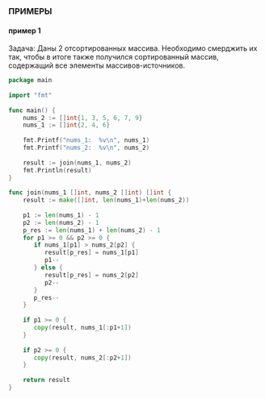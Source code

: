 




### ПРИМЕРЫ

#### пример 1
Задача: Даны 2 отсортированных массива. Необходимо смерджить их так, чтобы в итоге также получился сортированный массив, содержащий все элементы массивов-источников.


```go
package main  
  
import "fmt"  
  
func main() {  
    nums_2 := []int{1, 3, 5, 6, 7, 9}  
    nums_1 := []int{2, 4, 6}  
  
    fmt.Printf("nums_1:  %v\n", nums_1)  
    fmt.Printf("nums_2:  %v\n", nums_2)  
  
    result := join(nums_1, nums_2)  
    fmt.Println(result)  
}  
  
func join(nums_1 []int, nums_2 []int) []int {  
    result := make([]int, len(nums_1)+len(nums_2))  
  
    p1 := len(nums_1) - 1  
    p2 := len(nums_2) - 1  
    p_res := len(nums_1) + len(nums_2) - 1  
    for p1 >= 0 && p2 >= 0 {  
       if nums_1[p1] > nums_2[p2] {  
          result[p_res] = nums_1[p1]  
          p1--  
       } else {  
          result[p_res] = nums_2[p2]  
          p2--  
       }  
       p_res--  
    }  
  
    if p1 >= 0 {  
       copy(result, nums_1[:p1+1])  
    }  
  
    if p2 >= 0 {  
       copy(result, nums_2[:p2+1])  
    }  
  
    return result  
}
```